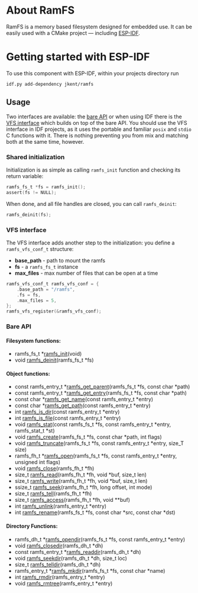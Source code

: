 # About RamFS

RamFS is a memory based filesystem designed for embedded use. It can be easily
used with a CMake project &mdash; including
[ESP-IDF](https://github.com/espressif/esp-idf).

# Getting started with ESP-IDF

To use this component with ESP-IDF, within your projects directory run

    idf.py add-dependency jkent/ramfs

## Usage

Two interfaces are available: the [bare API](#bare-api) or when using IDF
there is the [VFS interface](#vfs-interface) which builds on top of the bare
API. You should use the VFS interface in IDF projects, as it uses the portable
and familiar `posix` and `stdio` C functions with it. There is nothing
preventing you from mix and matching both at the same time, however.

### Shared initialization

Initialization is as simple as calling `ramfs_init` function and checking its
return variable:

```C
ramfs_fs_t *fs = ramfs_init();
assert(fs != NULL);
```

When done, and all file handles are closed, you can call `ramfs_deinit`:

```C
ramfs_deinit(fs);
```

### VFS interface

The VFS interface adds another step to the initialization: you define a
`ramfs_vfs_conf_t` structure:

  * **base_path** - path to mount the ramfs
  * **fs** - a `ramfs_fs_t` instance
  * **max_files** - max number of files that can be open at a time

```C
ramfs_vfs_conf_t ramfs_vfs_conf = {
    .base_path = "/ramfs",
    .fs = fs,
    .max_files = 5,
};
ramfs_vfs_register(&ramfs_vfs_conf);
```

### Bare API

#### Filesystem functions:

  * ramfs_fs_t *[ramfs_init](https://ramfs.readthedocs.io/en/latest/api-reference/bare.html#c.ramfs_init)(void)
  * void [ramfs_deinit](https://ramfs.readthedocs.io/en/latest/api-reference/bare.html#c.ramfs_deinit)(ramfs_fs_t *fs)

#### Object functions:

  * const ramfs_entry_t *[ramfs_get_parent](https://ramfs.readthedocs.io/en/latest/apo-reference/bare.html#c.ramfs_get_parent)(ramfs_fs_t *fs, const char *path)
  * const ramfs_entry_t *[ramfs_get_entry](https://ramfs.readthedocs.io/en/latest/api-reference/bare.html#c.ramfs_get_entry)(ramfs_fs_t *fs, const char *path)
  * const char *[ramfs_get_name](https://ramfs.readthedocs.io/en/latest/api-reference/bare.html#c.ramfs_get_name)(const ramfs_entry_t *entry)
  * const char *[ramfs_get_path](https://ramfs.readthedocs.io/en/latest/api-reference/bare.html#c.ramfs_get_path)(const ramfs_entry_t *entry)
  * int [ramfs_is_dir](https://ramfs.readthedocs.io/en/latest/api-reference/bare.html#c.ramfs_is_dir)(const ramfs_entry_t *entry)
  * int [ramfs_is_file](https://ramfs.readthedocs.io/en/latest/api-reference/bare.html#c.ramfs_is_file)(const ramfs_entry_t *entry)
  * void [ramfs_stat](https://ramfs.readthedocs.io/en/latest/api-reference/bare.html#c.ramfs_stat)(const ramfs_fs_t *fs, const ramfs_entry_t *entry, ramfs_stat_t *st)
  * void [ramfs_create](https://ramfs.readthedocs.io/en/latest/api-reference/bare.html#c.ramfs_create)(ramfs_fs_t *fs, const char *path, int flags)
  * void [ramfs_truncate](https://ramfs.readthedocs.io/en/latest/api-reference/bare.html#c.ramfs_truncate)(ramfs_fs_t *fs, const ramfs_entry_t *entry, size_T size)
  * ramfs_fh_t *[ramfs_open](https://ramfs.readthedocs.io/en/latest/api-reference/bare.html#c.ramfs_open)(ramfs_fs_t *fs, const ramfs_entry_t *entry, unsigned int flags)
  * void [ramfs_close](https://ramfs.readthedocs.io/en/latest/api-reference/bare.html#c.ramfs_close)(ramfs_fh_t *fh)
  * size_t [ramfs_read](https://ramfs.readthedocs.io/en/latest/api-reference/bare.html#c.ramfs_read)(ramfs_fh_t *fh, void *buf, size_t len)
  * size_t [ramfs_write](https://ramfs.readthedocs.io/en/latest/api-reference/bare.html#c.ramfs_write)(ramfs_fh_t *fh, void *buf, size_t len)
  * ssize_t [ramfs_seek](https://ramfs.readthedocs.io/en/latest/api-reference/bare.html#c.ramfs_seek)(ramfs_fh_t *fh, long offset, int mode)
  * size_t [ramfs_tell](https://ramfs.readthedocs.io/en/latest/api-reference/bare.html#c.ramfs_tell)(ramfs_fh_t *fh)
  * size_t [ramfs_access](https://ramfs.readthedocs.io/en/latest/api-reference/bare.html#c.ramfs_access)(ramfs_fh_t *fh, void **buf)
  * int [ramfs_unlink](https://ramfs.readthedocs.io/en/latest/api-reference/bare.html#c.unink)(ramfs_entry_t *entry)
  * int [ramfs_rename](https://ramfs.readthedocs.io/en/latest/api-reference/bare.html#c.rename)(ramfs_fs_t *fs, const char *src, const char *dst)

#### Directory Functions:

  * ramfs_dh_t *[ramfs_opendir](https://ramfs.readthedocs.io/en/latest/api-reference/bare.html#c.ramfs_opendir)(ramfs_fs_t *fs, const ramfs_entry_t *entry)
  * void [ramfs_closedir](https://ramfs.readthedocs.io/en/latest/api-reference/bare.html#c.ramfs_closedir)(ramfs_dh_t *dh)
  * const ramfs_entry_t *[ramfs_readdir](https://ramfs.readthedocs.io/en/latest/api-reference/bare.html#c.ramfs_readdir)(ramfs_dh_t *dh)
  * void [ramfs_seekdir](https://ramfs.readthedocs.io/en/latest/api-reference/bare.html#c.ramfs_seekdir)(ramfs_dh_t *dh, size_t loc)
  * size_t [ramfs_telldir](https://ramfs.readthedocs.io/en/latest/api-reference/bare.html#c.ramfs_telldir)(ramfs_dh_t *dh)
  * ramfs_entry_t *[ramfs_mkdir](https://ramfs.readthedocs.io/en/latest/api-reference/bare.html#c.ramfs_mkdir)(ramfs_fs_t *fs, const char *name)
  * int [ramfs_rmdir](https://ramfs.readthedocs.io/en/latest/api-reference/bare.html#c.ramfs_rmdir)(ramfs_entry_t *entry)
  * void [ramfs_rmtree](https://ramfs.readthedocs.io/en/latest/api-reference/bare.html#c.ramfs_rmtree)(ramfs_entry_t *entry)
